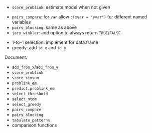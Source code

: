 


+ `score_problink`: estimate model when not given
- `pairs_compare`: for `var` allow `c(xvar = "yvar")` for different named variables
- `pairs_blocking`: same as above
- `jaro_winkler`: add option to always return `TRUE`/`FALSE`
+ 1-to-1 selection: implement for data.frame
+ greedy: add `id_x` and `id_y`


Document:
+ `add_from_x`/`add_from_y`
+ `score_problink`
+ `score_simsum`
+ `problink_em` 
+ `predict.problink_em`
+ `select_threshold`
+ `select_ntom`
+ `select_greedy`
+ `pairs_compare`
+ `pairs_blocking`
+ `tabulate_patterns`
+ comparison functions
